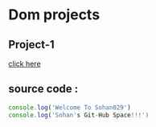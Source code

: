 # Dom projects

## Project-1

[click here](https://cautious-funicular-446qp6pr4xrfjqpg.github.dev/)

## source code :
```JavaScript
console.log('Welcome To Sohan029')
console.log('Sohan's Git-Hub Space!!!')

```